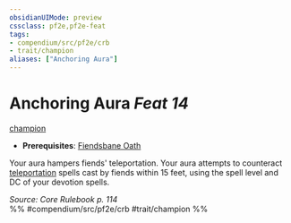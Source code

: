 ```yaml
---
obsidianUIMode: preview
cssclass: pf2e,pf2e-feat
tags:
- compendium/src/pf2e/crb
- trait/champion
aliases: ["Anchoring Aura"]
---
```

# Anchoring Aura  *Feat 14*  
[champion](../../rules/traits/champion.md)  

- **Prerequisites**: [Fiendsbane Oath](fiendsbane-oath.md)

Your aura hampers fiends' teleportation. Your aura attempts to counteract [teleportation](../../rules/traits/teleportation.md) spells cast by fiends within 15 feet, using the spell level and DC of your devotion spells.

*Source: Core Rulebook p. 114*  
%% #compendium/src/pf2e/crb #trait/champion %%